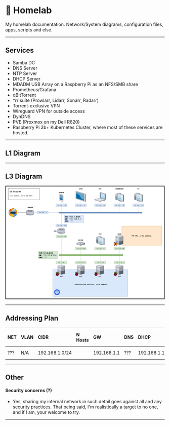 # 💾 Homelab 
My homelab documentation. Network/System diagrams, configuration files, apps, scripts and else.

--------------------

## Services

- Samba DC
- DNS Server
- NTP Server
- DHCP Server
- MDADM USB Array on a Raspberry Pi as an NFS/SMB share
- Prometheus/Grafana
- qBitTorrent
- *rr suite (Prowlarr, Lidarr, Sonarr, Radarr)
- Torrent-exclusive VPN
- Wireguard VPN for outside access
- DynDNS
- PVE (Proxmox on my Dell R620)
- Raspberry Pi 3b+ Kubernetes Cluster, where most of these services are hosted.

-------------------

## L1 Diagram

--------------------

## L3 Diagram

![L3Diagram](diagrams/L3Diagram.jpg)

--------------------

## Addressing Plan

| NET | VLAN | CIDR           | N Hosts | GW          | DNS | DHCP        | DHCP Range | Reserved IPs Range |
| :-- | :--- | :------------- | :------ | :---------- | :-- | :---------- | :--------- | :----------------- |
| ??? | N/A  | 192.168.1.0/24 |         | 192.168.1.1 | ??? | 192.168.1.1 | .150-200   | .1-100             |

--------------------

## Other

#### Security concerns (?)

- Yes, sharing my internal network in such detail goes against all and any security practices. That being said, I'm realistically a target to no one, and if I am, your welcome to try.

--------------------
